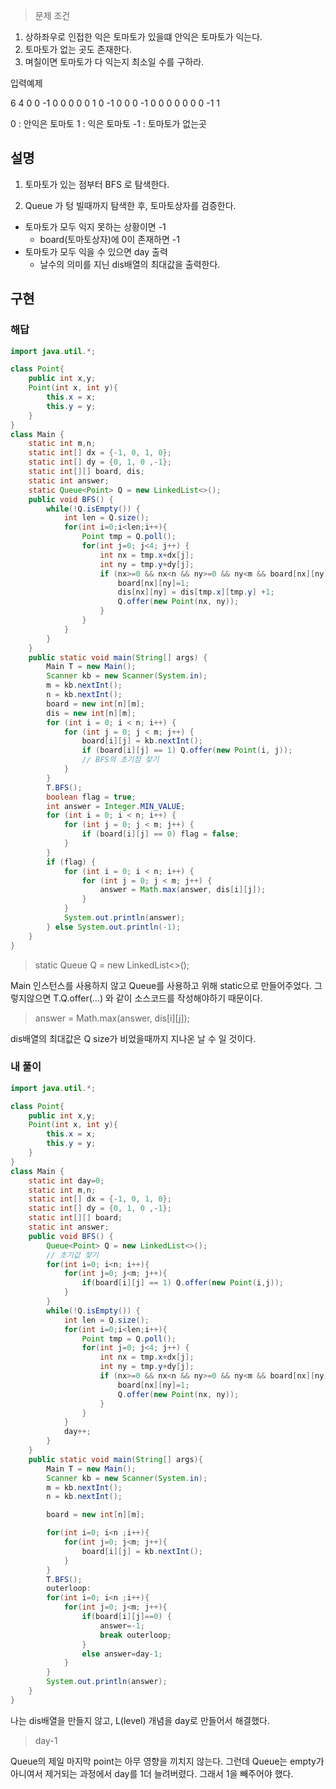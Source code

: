 > 문제 조건
1. 상하좌우로 인접한 익은 토마토가 있을떄 안익은 토마토가 익는다.
2. 토마토가 없는 곳도 존재한다.
3. 며칠이면 토마토가 다 익는지 최소일 수를 구하라.

입력예제

6 4
0 0 -1 0 0 0
0 0 1 0 -1 0
0 0 -1 0 0 0
0 0 0 0 -1 1

0 : 안익은 토마토
1 : 익은 토마토
-1 : 토마토가 없는곳

## 설명

1. 토마토가 있는 점부터 BFS 로 탐색한다.

2. Queue 가 텅 빌때까지 탐색한 후, 토마토상자를 검증한다.
+ 토마토가 모두 익지 못하는 상황이면 -1
    + board(토마토상자)에 0이 존재하면 -1
+ 토마토가 모두 익을 수 있으면 day 출력
    + 날수의 의미를 지닌 dis배열의 최대값을 출력한다.

## 구현

### 해답

```java
import java.util.*;

class Point{
    public int x,y;
    Point(int x, int y){
        this.x = x;
        this.y = y;
    }
}
class Main {
    static int m,n;
    static int[] dx = {-1, 0, 1, 0};
    static int[] dy = {0, 1, 0 ,-1};
    static int[][] board, dis;
    static int answer;
    static Queue<Point> Q = new LinkedList<>();
    public void BFS() {
        while(!Q.isEmpty()) {
            int len = Q.size();
            for(int i=0;i<len;i++){
                Point tmp = Q.poll();
                for(int j=0; j<4; j++) {
                    int nx = tmp.x+dx[j];
                    int ny = tmp.y+dy[j];
                    if (nx>=0 && nx<n && ny>=0 && ny<m && board[nx][ny]==0){
                        board[nx][ny]=1;
                        dis[nx][ny] = dis[tmp.x][tmp.y] +1;
                        Q.offer(new Point(nx, ny));
                    }
                }
            }
        }
    }
    public static void main(String[] args) {
        Main T = new Main();
        Scanner kb = new Scanner(System.in);
        m = kb.nextInt();
        n = kb.nextInt();
        board = new int[n][m];
        dis = new int[n][m];
        for (int i = 0; i < n; i++) {
            for (int j = 0; j < m; j++) {
                board[i][j] = kb.nextInt();
                if (board[i][j] == 1) Q.offer(new Point(i, j));
                // BFS의 초기점 찾기
            }
        }
        T.BFS();
        boolean flag = true;
        int answer = Integer.MIN_VALUE;
        for (int i = 0; i < n; i++) {
            for (int j = 0; j < m; j++) {
                if (board[i][j] == 0) flag = false;
            }
        }
        if (flag) {
            for (int i = 0; i < n; i++) {
                for (int j = 0; j < m; j++) {
                    answer = Math.max(answer, dis[i][j]);
                }
            }
            System.out.println(answer);
        } else System.out.println(-1);
    }
}
```
> static Queue<Point> Q = new LinkedList<>();

Main 인스턴스를 사용하지 않고 Queue를 사용하고 위해 static으로 만들어주었다. 그렇지않으면 T.Q.offer(...) 와 같이 소스코드를 작성해야하기 때문이다.

> answer = Math.max(answer, dis[i][j]);

dis배열의 최대값은 Q size가 비었을때까지 지나온 날 수 일 것이다.

### 내 풀이

```java
import java.util.*;

class Point{
    public int x,y;
    Point(int x, int y){
        this.x = x;
        this.y = y;
    }
}
class Main {
    static int day=0;
    static int m,n;
    static int[] dx = {-1, 0, 1, 0};
    static int[] dy = {0, 1, 0 ,-1};
    static int[][] board;
    static int answer;
    public void BFS() {
        Queue<Point> Q = new LinkedList<>();
        // 초기값 찾기
        for(int i=0; i<n; i++){
            for(int j=0; j<m; j++){
                if(board[i][j] == 1) Q.offer(new Point(i,j));
            }
        }
        while(!Q.isEmpty()) {
            int len = Q.size();
            for(int i=0;i<len;i++){
                Point tmp = Q.poll();
                for(int j=0; j<4; j++) {
                    int nx = tmp.x+dx[j];
                    int ny = tmp.y+dy[j];
                    if (nx>=0 && nx<n && ny>=0 && ny<m && board[nx][ny]==0){
                        board[nx][ny]=1;
                        Q.offer(new Point(nx, ny));
                    }
                }
            }
            day++;
        }
    }
    public static void main(String[] args){
        Main T = new Main();
        Scanner kb = new Scanner(System.in);
        m = kb.nextInt();
        n = kb.nextInt();

        board = new int[n][m];

        for(int i=0; i<n ;i++){
            for(int j=0; j<m; j++){
                board[i][j] = kb.nextInt();
            }
        }
        T.BFS();
        outerloop:
        for(int i=0; i<n ;i++){
            for(int j=0; j<m; j++){
                if(board[i][j]==0) {
                    answer=-1;
                    break outerloop;
                }
                else answer=day-1;
            }
        }
        System.out.println(answer);
    }
}
```

나는 dis배열을 만들지 않고, L(level) 개념을 day로 만들어서 해결했다.

> day-1

Queue의 제일 마지막 point는 아무 영향을 끼치지 않는다. 그런데 Queue는 empty가 아니여서 제거되는 과정에서 day를 1더 늘려버렸다. 그래서 1을 빼주어야 했다.